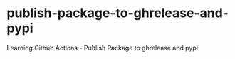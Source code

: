 # publish-package-to-ghrelease-and-pypi
Learning Github Actions - Publish Package to ghrelease and pypi
